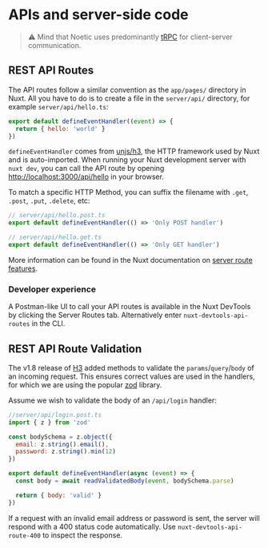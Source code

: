 # APIs and server-side code

> :warning: Mind that Noetic uses predominantly [tRPC](./trpc.md) for client-server communication.

## REST API Routes

The API routes follow a similar convention as the `app/pages/` directory in Nuxt. All you have to do is to create a file in the `server/api/` directory, for example `server/api/hello.ts`:

```js
export default defineEventHandler((event) => {
  return { hello: 'world' }
})
```

`defineEventHandler` comes from [unjs/h3](https://unjs.io/packages/h3), the HTTP framework used by Nuxt and is auto-imported. When running your Nuxt development server with `nuxt dev`, you can call the API route by opening [http://localhost:3000/api/hello](http://localhost:3000/api/hello) in your browser.

To match a specific HTTP Method, you can suffix the filename with `.get`, `.post`, `.put`, `.delete`, etc:

```js
// server/api/hello.post.ts
export default defineEventHandler(() => 'Only POST handler')
```

```js
// server/api/hello.get.ts
export default defineEventHandler(() => 'Only GET handler')
```

More information can be found in the  Nuxt documentation on [server route features](https://nuxt.com/docs/guide/directory-structure/server#recipes).

### Developer experience

A Postman-like UI to call your API routes is available in the Nuxt DevTools by clicking the Server Routes tab. Alternatively enter `nuxt-devtools-api-routes` in the CLI.

## REST API Route Validation

The v1.8 release of [H3](https://unjs.io/packages/h3) added methods to validate the `params`/`query`/`body` of an incoming request. This ensures correct values are used in the handlers, for which we are using the popular [zod](https://zod.dev/) library.

Assume we wish to validate the body of an `/api/login` handler:

```js
//server/api/login.post.ts
import { z } from 'zod'

const bodySchema = z.object({
  email: z.string().email(),
  password: z.string().min(12)
})

export default defineEventHandler(async (event) => {
  const body = await readValidatedBody(event, bodySchema.parse)

  return { body: 'valid' }
})
```

If a request with an invalid email address or password is sent, the server will respond with a 400 status code automatically. Use `nuxt-devtools-api-route-400` to inspect the response.
